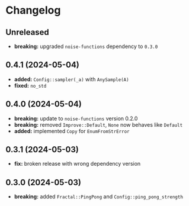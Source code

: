 # Changelog

## Unreleased
- **breaking:** upgraded `noise-functions` dependency to `0.3.0`

## 0.4.1 (2024-05-04)
- **added:** `Config::sampler(_a)` with `AnySample(A)`
- **fixed:** `no_std`

## 0.4.0 (2024-05-04)
- **breaking:** update to `noise-functions` version 0.2.0
- **breaking:** removed `Improve::Default`, `None` now behaves like `Default`
- **added:** implemented `Copy` for `EnumFromStrError`

## 0.3.1 (2024-05-03)
- **fix:** broken release with wrong dependency version

## 0.3.0 (2024-05-03)
- **breaking:** added `Fractal::PingPong` and `Config::ping_pong_strength`